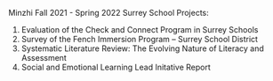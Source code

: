 Minzhi Fall 2021 - Spring 2022 Surrey School Projects:
1. Evaluation of the Check and Connect Program in Surrey Schools
2. Survey of the Fench Immersion Program – Surrey School District
3. Systematic Literature Review: The Evolving Nature of Literacy and Assessment
4. Social and Emotional Learning Lead Initative Report
